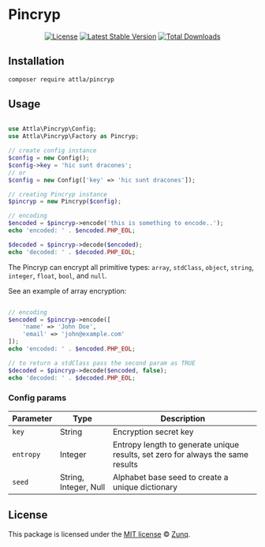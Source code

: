 # Pincryp

<p align="center">
<a href="LICENSE"><img src="https://img.shields.io/badge/license-MIT-lightgrey.svg" alt="License"></a>
<a href="https://packagist.org/packages/attla/pincryp"><img src="https://img.shields.io/packagist/v/attla/pincryp" alt="Latest Stable Version"></a>
<a href="https://packagist.org/packages/attla/pincryp"><img src="https://img.shields.io/packagist/dt/attla/pincryp" alt="Total Downloads"></a>
</p>

## Installation

```bash
composer require attla/pincryp
```

## Usage

```php

use Attla\Pincryp\Config;
use Attla\Pincryp\Factory as Pincryp;

// create config instance
$config = new Config();
$config->key = 'hic sunt dracones';
// or
$config = new Config(['key' => 'hic sunt dracones']);

// creating Pincryp instance
$pincryp = new Pincryp($config);

// encoding
$encoded = $pincryp->encode('this is something to encode..');
echo 'encoded: ' . $encoded.PHP_EOL;

$decoded = $pincryp->decode($encoded);
echo 'decoded: ' . $decoded.PHP_EOL;

```

The Pincryp can encrypt all primitive types: `array`, `stdClass`, `object`, `string`, `integer`, `float`, `bool`, and `null`.

See an example of array encryption:

```php

// encoding
$encoded = $pincryp->encode([
    'name' => 'John Doe',
    'email' => 'john@example.com'
]);
echo 'encoded: ' . $encoded.PHP_EOL;

// to return a stdClass pass the second param as TRUE
$decoded = $pincryp->decode($encoded, false);
echo 'decoded: ' . $decoded.PHP_EOL;

```

### Config params

| Parameter | Type | Description |
|--|--|--|
| ``key`` | String | Encryption secret key |
| ``entropy`` | Integer | Entropy length to generate unique results, set zero for always the same results |
| ``seed`` | String, Integer, Null | Alphabet base seed to create a unique dictionary |

## License

This package is licensed under the [MIT license](LICENSE) © [Zunq](https://zunq.com).
